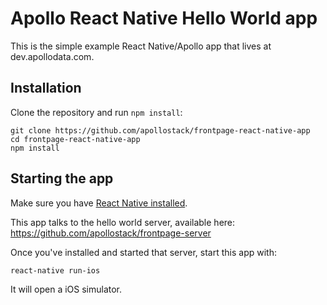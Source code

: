 # Apollo React Native Hello World app

This is the simple example React Native/Apollo app that lives at dev.apollodata.com.

## Installation

Clone the repository and run `npm install`:

```
git clone https://github.com/apollostack/frontpage-react-native-app
cd frontpage-react-native-app
npm install
```

## Starting the app

Make sure you have [React Native installed](https://facebook.github.io/react-native/docs/getting-started.html).

This app talks to the hello world server, available here: https://github.com/apollostack/frontpage-server

Once you've installed and started that server, start this app with:

```
react-native run-ios
```

It will open a iOS simulator.
